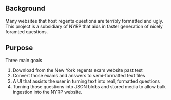 ## Background
Many websites that host regents questions are terribly formatted and ugly. 
This project is a subsidiary of NYRP that aids in faster generation of nicely
foramted questions.

## Purpose
Three main goals
1) Download from the New York regents exam website past test
2) Convert those exams and answers to semi-formatted text files
3) A UI that assists the user in turning text into real, formatted questions
4) Turning those questions into JSON blobs and stored media to allow bulk
ingestion into the NYRP website.
